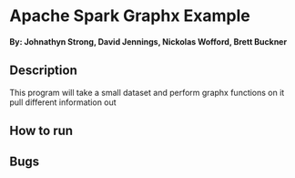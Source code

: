 # Apache Spark Graphx Example

#### By: Johnathyn Strong, David Jennings, Nickolas Wofford, Brett Buckner

## Description

This program will take a small dataset and perform graphx functions on it pull different information out

## How to run


## Bugs
